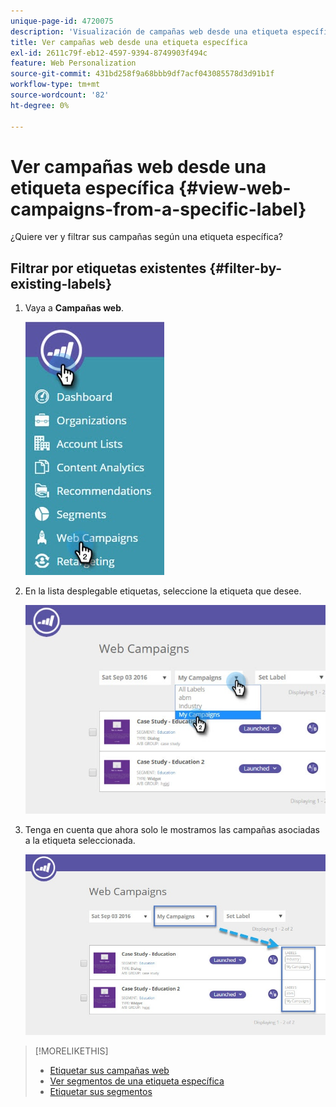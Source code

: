 ```yaml
---
unique-page-id: 4720075
description: 'Visualización de campañas web desde una etiqueta específica: documentos de Marketo, documentación del producto'
title: Ver campañas web desde una etiqueta específica
exl-id: 2611c79f-eb12-4597-9394-8749903f494c
feature: Web Personalization
source-git-commit: 431bd258f9a68bbb9df7acf043085578d3d91b1f
workflow-type: tm+mt
source-wordcount: '82'
ht-degree: 0%

---
```


# Ver campañas web desde una etiqueta específica {#view-web-campaigns-from-a-specific-label}

¿Quiere ver y filtrar sus campañas según una etiqueta específica?

## Filtrar por etiquetas existentes {#filter-by-existing-labels}

1. Vaya a **Campañas web**.

   ![](assets/web-campaigns-hand-4.jpg)

1. En la lista desplegable etiquetas, seleccione la etiqueta que desee.

   ![](assets/web-campaigns-my-campaigns-dropdown-1.jpg)

1. Tenga en cuenta que ahora solo le mostramos las campañas asociadas a la etiqueta seleccionada.

   ![](assets/web-campaigns-label-showing-1.jpg)

>[!MORELIKETHIS]
>
>* [Etiquetar sus campañas web](/help/marketo/product-docs/web-personalization/working-with-web-campaigns/label-your-web-campaigns.md)
>* [Ver segmentos de una etiqueta específica](/help/marketo/product-docs/web-personalization/using-web-segments/view-segments-from-a-specific-label.md)
>* [Etiquetar sus segmentos](/help/marketo/product-docs/web-personalization/using-web-segments/label-your-segment.md)
